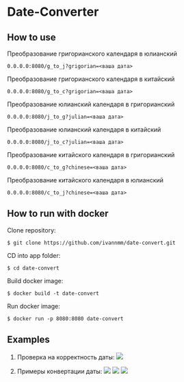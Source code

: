 # Date-Converter

## How to use

Преобразование григорианского календаря в юлианский
``` 
0.0.0.0:8080/g_to_j?grigorian=<ваша дата>
```
Преобразование григорианского календаря в китайский
``` 
0.0.0.0:8080/g_to_c?grigorian=<ваша дата>
```
Преобразование юлианский календаря в григорианский
``` 
0.0.0.0:8080/j_to_g?julian=<ваша дата>
```
Преобразование юлианский календаря в китайский
``` 
0.0.0.0:8080/j_to_c?julian=<ваша дата>
```
Преобразование китайского календаря в григорианский
``` 
0.0.0.0:8080/c_to_g?chinese=<ваша дата>
```
Преобразование китайского календаря в юлианский
``` 
0.0.0.0:8080/c_to_j?chinese=<ваша дата>
```

## How to run with docker
Clone repository:
``` console
$ git clone https://github.com/ivannmm/date-convert.git
```
CD into app folder:
``` console
$ cd date-convert
```
Build docker image:
``` console
$ docker build -t date-convert
```
Run docker image:
``` console
$ docker run -p 8080:8080 date-convert
```

## Examples
1. Проверка на корректность даты:
   <img src="examples/ex_1.png">

2. Примеры конвертации даты:
   <img src="examples/ex_2.png">
   <img src="examples/ex_3.png">
   <img src="examples/ex_4.png">